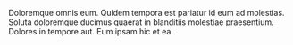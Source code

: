 Doloremque omnis eum. Quidem tempora est pariatur id eum ad molestias. Soluta doloremque ducimus quaerat in blanditiis molestiae praesentium. Dolores in tempore aut. Eum ipsam hic et ea.